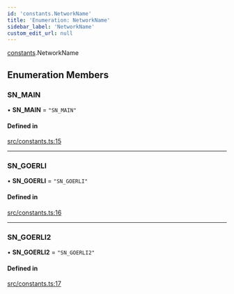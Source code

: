 ```yaml
---
id: 'constants.NetworkName'
title: 'Enumeration: NetworkName'
sidebar_label: 'NetworkName'
custom_edit_url: null
---
```


[constants](../namespaces/constants.md).NetworkName

## Enumeration Members

### SN_MAIN

• **SN_MAIN** = `"SN_MAIN"`

#### Defined in

[src/constants.ts:15](https://github.com/0xs34n/starknet.js/blob/v5.14.1/src/constants.ts#L15)

---

### SN_GOERLI

• **SN_GOERLI** = `"SN_GOERLI"`

#### Defined in

[src/constants.ts:16](https://github.com/0xs34n/starknet.js/blob/v5.14.1/src/constants.ts#L16)

---

### SN_GOERLI2

• **SN_GOERLI2** = `"SN_GOERLI2"`

#### Defined in

[src/constants.ts:17](https://github.com/0xs34n/starknet.js/blob/v5.14.1/src/constants.ts#L17)

